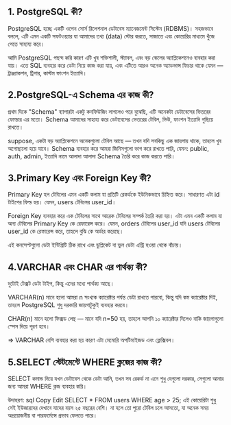 ## **1. PostgreSQL কী?**
PostgreSQL হচ্ছে একটি ওপেন সোর্স রিলেশনাল ডেটাবেস ম্যানেজমেন্ট সিস্টেম (RDBMS)। সহজভাবে বললে, এটি এমন একটি সফটওয়্যার যা আমাদের তথ্য (data) স্টোর করতে, সাজাতে এবং কোয়েরির মাধ্যমে খুঁজে পেতে সাহায্য করে।

আমি PostgreSQL পছন্দ করি কারণ এটি খুব শক্তিশালী, স্ট্যাবল, এবং বড় স্কেলের অ্যাপ্লিকেশনেও ব্যবহার করা যায়। এতে SQL ব্যবহার করে ডেটা নিয়ে কাজ করা যায়, এবং এটিতে আরও অনেক অ্যাডভান্স ফিচার থাকে যেমন — ট্রাঞ্জ্যাকশন, ট্রিগার, কাস্টম ফাংশন ইত্যাদি।

## **2.PostgreSQL-এ Schema এর কাজ কী?**
প্রথম দিকে "Schema" ব্যাপারটা একটু কনফিউজিং লাগলেও পরে বুঝেছি, এটি অনেকটা ডেটাবেসের ভিতরের ফোল্ডার এর মতো। Schema আমাদের সাহায্য করে ডেটাবেসের ভেতরের টেবিল, ভিউ, ফাংশন ইত্যাদি গুছিয়ে রাখতে।

suppose, একটা বড় অ্যাপ্লিকেশনে অনেকগুলো টেবিল আছে — তখন যদি সবকিছু এক জায়গায় থাকে, তাহলে খুব অগোছালো হয়ে যাবে। Schema ব্যবহার করে আমরা জিনিসগুলো ভাগ করে রাখতে পারি, যেমন: public, auth, admin, ইত্যাদি নামে আলাদা আলাদা Schema তৈরি করে কাজ করতে পারি।

## **3.Primary Key এবং Foreign Key কী?**
Primary Key হল টেবিলের এমন একটি কলাম যা প্রতিটি রেকর্ডকে ইউনিকভাবে চিহ্নিত করে। সাধারণত এটা id টাইপের ফিল্ড হয়। যেমন, users টেবিলের user_id।

Foreign Key ব্যবহার করে এক টেবিলের সাথে আরেক টেবিলের সম্পর্ক তৈরি করা হয়। এটা এমন একটি কলাম যা অন্য টেবিলের Primary Key কে রেফারেন্স করে। যেমন, orders টেবিলের user_id যদি users টেবিলের user_id কে রেফারেন্স করে, তাহলে বুঝি কে অর্ডার করেছে।

এই কনসেপ্টগুলো ডেটা ইন্টিগ্রিটি ঠিক রাখে এবং ডুপ্লিকেট বা ভুল ডেটা এন্ট্রি হওয়া থেকে বাঁচায়।

## **4.VARCHAR এবং CHAR এর পার্থক্য কী?**
দুটোই টেক্সট ডেটা টাইপ, কিন্তু এদের মধ্যে পার্থক্য আছে।

VARCHAR(n) মানে হলো আমরা n সংখ্যক ক্যারেক্টার পর্যন্ত ডেটা রাখতে পারবো, কিন্তু যদি কম ক্যারেক্টার দিই, তাহলে PostgreSQL শুধু দরকারি জায়গাটুকুই ব্যবহার করবে।

CHAR(n) মানে হলো ফিক্সড লেন্থ — মানে যদি n=50 হয়, তাহলে আপনি ১০ ক্যারেক্টার দিলেও বাকি জায়গাগুলো স্পেস দিয়ে পূরণ হবে।

=> VARCHAR বেশি ব্যবহার করা হয় কারণ এটা মেমোরি অপটিমাইজড এবং ফ্লেক্সিবল।

## **5.SELECT স্টেটমেন্টে WHERE ক্লজের কাজ কী?**
SELECT কমান্ড দিয়ে যখন ডেটাবেস থেকে ডেটা আনি, তখন সব রেকর্ড না এনে শুধু যেগুলো দরকার, সেগুলো আনার জন্য আমরা WHERE ক্লজ ব্যবহার করি।

উদাহরণ:
sql
Copy
Edit
SELECT * FROM users WHERE age > 25;
এই কোয়েরিটা শুধু সেই ইউজারদের দেখাবে যাদের বয়স ২৫ বছরের বেশি। না হলে তো পুরো টেবিল চলে আসতো, যা অনেক সময় অপ্রয়োজনীয় বা পারফর্মেন্সে প্রভাব ফেলতে পারে।